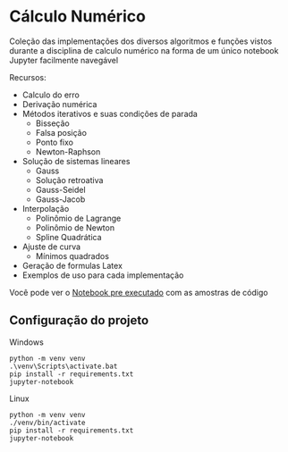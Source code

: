# Cálculo Numérico

Coleção das implementações dos diversos algoritmos e funções vistos durante a disciplina de calculo numérico na forma de um único notebook Jupyter facilmente navegável

Recursos:

- Calculo do erro
- Derivação numérica
- Métodos iterativos e suas condições de parada
  - Bisseção
  - Falsa posição
  - Ponto fixo
  - Newton-Raphson
- Solução de sistemas lineares
  - Gauss
  - Solução retroativa
  - Gauss-Seidel
  - Gauss-Jacob
- Interpolação
  - Polinômio de Lagrange
  - Polinômio de Newton
  - Spline Quadrática
- Ajuste de curva
  - Mínimos quadrados
- Geração de formulas Latex
- Exemplos de uso para cada implementação

Você pode ver o [Notebook pre executado](https://github.com/diefesson/ufc-cn/blob/exemplos_executados/src/main.ipynb) com as amostras de código

## Configuração do projeto

Windows

~~~
python -m venv venv
.\venv\Scripts\activate.bat
pip install -r requirements.txt
jupyter-notebook
~~~

Linux

~~~
python -m venv venv
./venv/bin/activate
pip install -r requirements.txt
jupyter-notebook
~~~